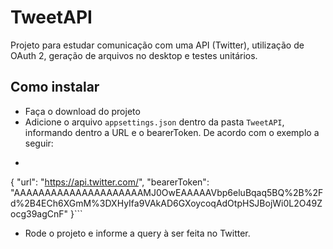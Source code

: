 # TweetAPI

Projeto para estudar comunicação com uma API (Twitter), utilização de OAuth 2, geração de arquivos no desktop e testes unitários.

## Como instalar
* Faça o download do projeto
* Adicione o arquivo `appsettings.json` dentro da pasta `TweetAPI`, informando dentro a URL e o bearerToken. De acordo com o exemplo a seguir:
* ```
{
  "url": "https://api.twitter.com/",
  "bearerToken": "AAAAAAAAAAAAAAAAAAAAAMJ0OwEAAAAAVbp6eluBqaq5BQ%2B%2Fd%2B4ECh6XGmM%3DXHyIfa9VAkAD6GXoycoqAdOtpHSJBojWi0L2O49Zocg39agCnF"
}```
* Rode o projeto e informe a query à ser feita no Twitter.
